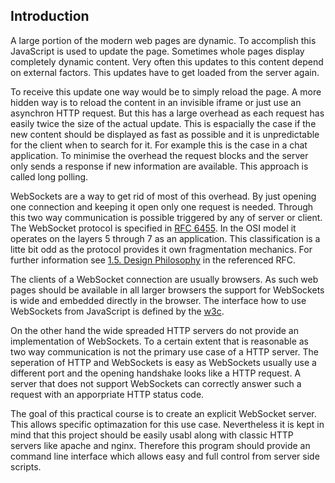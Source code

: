 ## Introduction

A large portion of the modern web pages are dynamic.
To accomplish this JavaScript is used to update the page.
Sometimes whole pages display completely dynamic content.
Very often this updates to this content depend on external factors.
This updates have to get loaded from the server again.

To receive this update one way would be to simply reload the page.
A more hidden way is to reload the content in an invisible iframe or
just use an asynchron HTTP request. But this has a large overhead
as each request has easily twice the size of the actual update.
This is espacially the case if the new content should be displayed as fast
as possible and it is unpredictable for the client when to search for it.
For example this is the case in a chat application.
To minimise the overhead the request blocks and
the server only sends a response if new information are available.
This approach is called long polling.

WebSockets are a way to get rid of most of this overhead.
By just opening one connection and keeping it open only one request is needed.
Through this two way communication is possible triggered by any of server or client.
The WebSocket protocol is specified in [RFC 6455](https://tools.ietf.org/html/rfc6455).
In the OSI model it operates on the layers 5 through 7 as an application.
This classification is a litte bit odd as the protocol provides it own fragmentation mechanics.
For further information see [1.5. Design Philosophy](https://tools.ietf.org/html/rfc6455#section-1.5) in the referenced RFC.

The clients of a WebSocket connection are usually browsers.
As such web pages should be available in all larger browsers
the support for WebSockets is wide and embedded directly in the browser.
The interface how to use WebSockets from JavaScript is defined by the [w3c](https://www.w3.org/TR/websockets/).

On the other hand the wide spreaded HTTP servers do not provide
an implementation of WebSockets. To a certain extent that is reasonable
as two way communication is not the primary use case of a HTTP server.
The seperation of HTTP and WebSockets is easy as WebSockets usually use
a different port and the opening handshake looks like a HTTP request.
A server that does not support WebSockets can correctly answer such a request
with an apporpriate HTTP status code.

The goal of this practical course is to create an explicit WebSocket server.
This allows specific optimazation for this use case.
Nevertheless it is kept in mind that this project should be easily usabl
along with classic HTTP servers like apache and nginx.
Therefore this program should provide an command line interface
which allows easy and full control from server side scripts.

